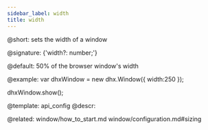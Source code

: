 ```yaml
---
sidebar_label: width
title: width
---          
```


@short: sets the width of a window

@signature: {'width?: number;'}

@default: 50% of the browser window's width

@example: 
var dhxWindow = new dhx.Window({
    width:250
});

dhxWindow.show();


@template:	api_config
@descr: 

@related: window/how_to_start.md
window/configuration.md#sizing
